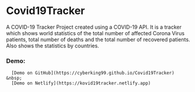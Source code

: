 # Covid19Tracker
A COVID-19 Tracker Project created using a COVID-19 API. It is a tracker which shows world statistics of the total number of affected Corona Virus patients, total number of deaths and the total number of recovered patients. Also shows the statistics by countries.

### Demo: 
      [Demo on GitHub](https://cyberking99.github.io/Covid19Tracker) &nbsp;
      [Demo on Netlify](https://kovid19tracker.netlify.app)

